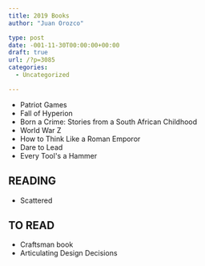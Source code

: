```yaml
---
title: 2019 Books
author: "Juan Orozco" 

type: post
date: -001-11-30T00:00:00+00:00
draft: true
url: /?p=3085
categories:
  - Uncategorized

---
```

  * Patriot Games
  * Fall of Hyperion
  * Born a Crime: Stories from a South African Childhood
  * World War Z
  * How to Think Like a Roman Emporor
  * Dare to Lead
  * Every Tool's a Hammer

## READING

  * Scattered

## TO READ

  * Craftsman book
  * Articulating Design Decisions